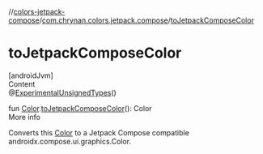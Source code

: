 //[colors-jetpack-compose](../../index.md)/[com.chrynan.colors.jetpack.compose](index.md)/[toJetpackComposeColor](to-jetpack-compose-color.md)



# toJetpackComposeColor  
[androidJvm]  
Content  
@[ExperimentalUnsignedTypes](https://kotlinlang.org/api/latest/jvm/stdlib/kotlin/-experimental-unsigned-types/index.html)()  
  
fun [Color](../../../colors-core/colors-core/com.chrynan.colors/-color/index.md).[toJetpackComposeColor](to-jetpack-compose-color.md)(): Color  
More info  


Converts this [Color](../../../colors-core/colors-core/com.chrynan.colors/-color/index.md) to a Jetpack Compose compatible androidx.compose.ui.graphics.Color.

  



